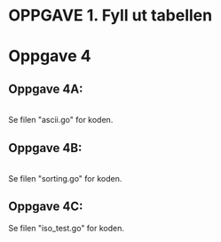 <!DOCTYPE html>
# OPPGAVE 1. Fyll ut tabellen
<html>

<body>
	
# Oppgave 4

## Oppgave 4A:
<br>
Se filen "ascii.go" for koden. 
<br>

## Oppgave 4B:
<br>
Se filen "sorting.go" for koden. 
<br>

## Oppgave 4C:
Se filen "iso_test.go" for koden.



</body>
</html>
